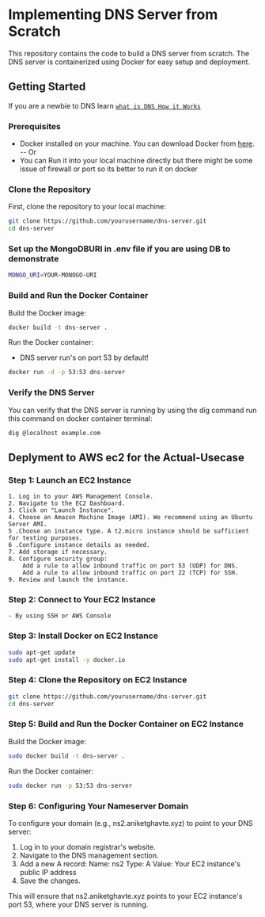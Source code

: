 # Implementing DNS Server from Scratch

This repository contains the code to build a DNS server from scratch. The DNS server is containerized using Docker for easy setup and deployment.

## Getting Started

If you are a newbie to DNS learn [`what is DNS How it Works`](https://medium.com/@aniketghavte/mongodb-aggregation-pipelines-dbdcac9d3a49)


### Prerequisites

- Docker installed on your machine. You can download Docker from [here](https://www.docker.com/products/docker-desktop).
-- Or
- You can Run it into your local machine directly but there might be some issue of firewall or port so its better to run it on docker

### Clone the Repository

First, clone the repository to your local machine:

```sh
git clone https://github.com/yourusername/dns-server.git
cd dns-server
```

### Set up the MongoDBURI in .env file if you are using DB to demonstrate

```sh
MONGO_URI=YOUR-MONOGO-URI
```

### Build and Run the Docker Container

Build the Docker image:
```sh
docker build -t dns-server .
```

Run the Docker container:
- DNS server run's on port 53 by default!
```sh
docker run -d -p 53:53 dns-server
```

### Verify the DNS Server
You can verify that the DNS server is running by using the dig command run this command on docker container terminal:
```sh
dig @localhost example.com
```

## Deplyment to AWS ec2 for the Actual-Usecase

### Step 1: Launch an EC2 Instance

    1. Log in to your AWS Management Console.
    2. Navigate to the EC2 Dashboard.
    3. Click on "Launch Instance".
    4. Choose an Amazon Machine Image (AMI). We recommend using an Ubuntu Server AMI.
    5 .Choose an instance type. A t2.micro instance should be sufficient for testing purposes.
    6 .Configure instance details as needed.
    7. Add storage if necessary.
    8. Configure security group:
        Add a rule to allow inbound traffic on port 53 (UDP) for DNS.
        Add a rule to allow inbound traffic on port 22 (TCP) for SSH.
    9. Review and launch the instance.

### Step 2: Connect to Your EC2 Instance
    - By using SSH or AWS Console

### Step 3: Install Docker on EC2 Instance
```sh
sudo apt-get update
sudo apt-get install -y docker.io
```

### Step 4: Clone the Repository on EC2 Instance
```sh
git clone https://github.com/yourusername/dns-server.git
cd dns-server
```

### Step 5: Build and Run the Docker Container on EC2 Instance

Build the Docker image:
```sh
sudo docker build -t dns-server .
```

Run the Docker container:
```sh
sudo docker run -p 53:53 dns-server
```

### Step 6: Configuring Your Nameserver Domain

To configure your domain (e.g., ns2.aniketghavte.xyz) to point to your DNS server:

1. Log in to your domain registrar's website.
2. Navigate to the DNS management section.
3. Add a new A record:
    Name: ns2
    Type: A
    Value: Your EC2 instance's public IP address
4. Save the changes.

This will ensure that ns2.aniketghavte.xyz points to your EC2 instance's port 53, where your DNS server is running.












